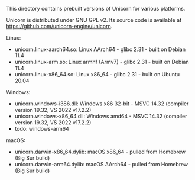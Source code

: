 This directory contains prebuilt versions of Unicorn for various platforms.

Unicorn is distributed under GNU GPL v2.
Its source code is available at https://github.com/unicorn-engine/unicorn.

Linux:

* unicorn.linux-aarch64.so: Linux AArch64 - glibc 2.31 - built on Debian 11.4
* unicorn.linux-arm.so: Linux armhf (Armv7) - glibc 2.31 - built on Debian 11.4
* unicorn.linux-x86\_64.so: Linux x86\_64 - glibc 2.31 - built on Ubuntu 20.04

Windows:

* unicorn.windows-i386.dll: Windows x86 32-bit - MSVC 14.32 (compiler version 19.32, VS 2022 v17.2.2)
* unicorn.windows-x86\_64.dll: Windows amd64 - MSVC 14.32 (compiler version 19.32, VS 2022 v17.2.2)
* todo: windows-arm64


macOS:

* unicorn.darwin-x86\_64.dylib: macOS x86\_64 - pulled from Homebrew (Big Sur build)
* unicorn.darwin-arm64.dylib: macOS AArch64 - pulled from Homebrew (Big Sur build)

